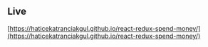 ## Live

[https://haticekatranciakgul.github.io/react-redux-spend-money/](https://haticekatranciakgul.github.io/react-redux-spend-money/)


